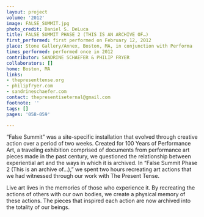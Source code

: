 ```yaml
---
layout: project
volume: '2012'
image: FALSE_SUMMIT.jpg
photo_credit: Daniel S. DeLuca
title: FALSE SUMMIT PHASE 2 (THIS IS AN ARCHIVE OF…)
first_performed: first performed on February 12, 2012
place: Stone Gallery/Annex, Boston, MA, in conjunction with Performa
times_performed: performed once in 2012
contributor: SANDRINE SCHAEFER & PHILIP FRYER
collaborators: []
home: Boston, MA
links:
- thepresenttense.org
- philipfryer.com
- sandrineschaefer.com
contact: thepresentiseternal@gmail.com
footnote: ''
tags: []
pages: '058-059'

---
```


“False Summit” was a site-specific installation that evolved through creative action over a period of two weeks. Created for 100 Years of Performance Art, a traveling exhibition comprised of documents from performance art pieces made in the past century, we questioned the relationship between experiential art and the ways in which it is archived. In “False Summit Phase 2 (This is an archive of…),” we spent two hours recreating art actions that we had witnessed through our work with The Present Tense.

Live art lives in the memories of those who experience it. By recreating the actions of others with our own bodies, we create a physical memory of these actions. The pieces that inspired each action are now archived into the totality of our beings.
